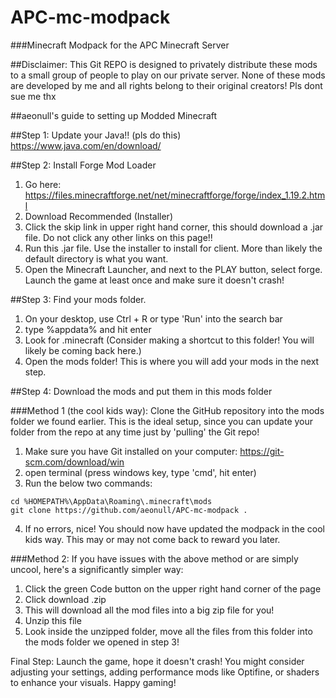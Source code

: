 # APC-mc-modpack
###Minecraft Modpack for the APC Minecraft Server

##Disclaimer:
This Git REPO is designed to privately distribute these mods to a small group of people to play on our private server. 
None of these mods are developed by me and all rights belong to their original creators! Pls dont sue me thx

##aeonull's guide to setting up Modded Minecraft

##Step 1: Update your Java!!
(pls do this)
https://www.java.com/en/download/

##Step 2: Install Forge Mod Loader
1. Go here: https://files.minecraftforge.net/net/minecraftforge/forge/index_1.19.2.html
2. Download Recommended (Installer)
3. Click the skip link in upper right hand corner, this should download a .jar file. Do not click any other links on this page!!
4. Run this .jar file. Use the installer to install for client. More than likely the default directory is what you want.
5. Open the Minecraft Launcher, and next to the PLAY button, select forge. Launch the game at least once and make sure it doesn't crash!

##Step 3: Find your mods folder.
1. On your desktop, use Ctrl + R or type 'Run' into the search bar
2. type %appdata% and hit enter
3. Look for .minecraft
(Consider making a shortcut to this folder! You will likely be coming back here.)
4. Open the mods folder! This is where you will add your mods in the next step.

##Step 4: Download the mods and put them in this mods folder


###Method 1 (the cool kids way):
Clone the GitHub repository into the mods folder we found earlier. This is the ideal setup, since you can update your folder from the repo at any time just by 'pulling' the Git repo!

1. Make sure you have Git installed on your computer: 
https://git-scm.com/download/win
2. open terminal (press windows key, type 'cmd', hit enter)
3. Run the below two commands:
```
cd %HOMEPATH%\AppData\Roaming\.minecraft\mods
git clone https://github.com/aeonull/APC-mc-modpack .
```
4. If no errors, nice! You should now have updated the modpack in the cool kids way. This may or may not come back to reward you later.



###Method 2:
If you have issues with the above method or are simply uncool, here's a significantly simpler way:
1. Click the green Code button on the upper right hand corner of the page
2. Click download .zip
3. This will download all the mod files into a big zip file for you!
4. Unzip this file
5. Look inside the unzipped folder, move all the files from this folder into the mods folder we opened in step 3!

Final Step: Launch the game, hope it doesn't crash! You might consider adjusting your settings, adding performance mods like Optifine, or shaders to enhance your visuals. Happy gaming!
